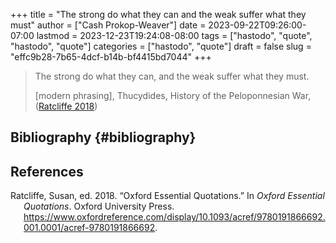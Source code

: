 +++
title = "The strong do what they can and the weak suffer what they must"
author = ["Cash Prokop-Weaver"]
date = 2023-09-22T09:26:00-07:00
lastmod = 2023-12-23T19:24:08-08:00
tags = ["hastodo", "quote", "hastodo", "quote"]
categories = ["hastodo", "quote"]
draft = false
slug = "effc9b28-7b65-4dcf-b14b-bf4415bd7044"
+++

> The strong do what they can, and the weak suffer what they must.
>
> [modern phrasing], Thucydides, History of the Peloponnesian War, (<a href="#citeproc_bib_item_1">Ratcliffe 2018</a>)


## Bibliography {#bibliography}

## References

<style>.csl-entry{text-indent: -1.5em; margin-left: 1.5em;}</style><div class="csl-bib-body">
  <div class="csl-entry"><a id="citeproc_bib_item_1"></a>Ratcliffe, Susan, ed. 2018. “Oxford Essential Quotations.” In <i>Oxford Essential Quotations</i>. Oxford University Press. <a href="https://www.oxfordreference.com/display/10.1093/acref/9780191866692.001.0001/acref-9780191866692">https://www.oxfordreference.com/display/10.1093/acref/9780191866692.001.0001/acref-9780191866692</a>.</div>
</div>
